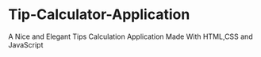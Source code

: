 # Tip-Calculator-Application
A Nice and Elegant Tips Calculation Application Made With HTML,CSS and JavaScript
